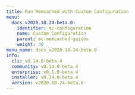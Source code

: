 ```yaml
---
title: Run Memcached with Custom Configuration
menu:
  docs_v2020.10.24-beta.0:
    identifier: mc-configuration
    name: Custom Configuration
    parent: mc-memcached-guides
    weight: 30
menu_name: docs_v2020.10.24-beta.0
info:
  cli: v0.14.0-beta.4
  community: v0.14.0-beta.4
  enterprise: v0.1.0-beta.4
  installer: v0.14.0-beta.4
  version: v2020.10.24-beta.0
---
```


